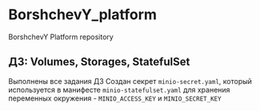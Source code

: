 # BorshchevY_platform
BorshchevY Platform repository

## ДЗ: Volumes, Storages, StatefulSet
Выполнены все задания ДЗ
Создан секрет `minio-secret.yaml`, который используется в манифесте `minio-statefulset.yaml` для хранения переменных окружения - `MINIO_ACCESS_KEY` и `MINIO_SECRET_KEY`